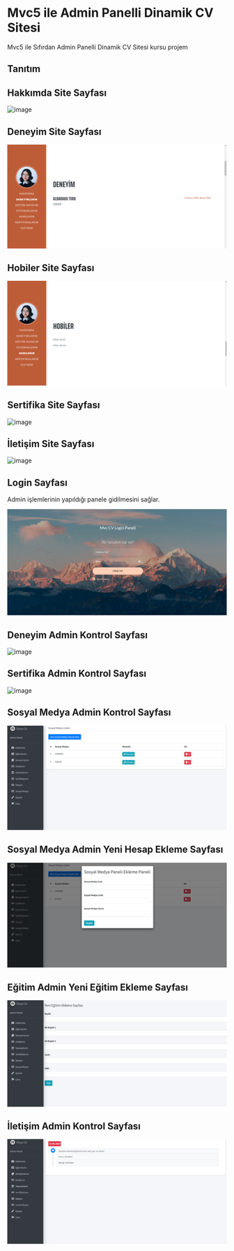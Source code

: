 # Mvc5 ile Admin Panelli Dinamik CV Sitesi
Mvc5 ile Sıfırdan Admin Panelli Dinamik CV Sitesi kursu projem
## Tanıtım



## Hakkımda Site Sayfası
![image](https://github.com/eliftilki/Mvc5-ile-Admin-Panelli-Dinamik-CV-Sitesi/blob/main/images/Hakk%C4%B1mdaSite.png)


## Deneyim Site Sayfası
![image](https://github.com/eliftilki/Mvc5-ile-Admin-Panelli-Dinamik-CV-Sitesi/blob/main/images/DeneyimSite.png)


## Hobiler Site Sayfası
![image](https://github.com/eliftilki/Mvc5-ile-Admin-Panelli-Dinamik-CV-Sitesi/blob/main/images/HobilerimSite.png)


## Sertifika Site Sayfası
![image](https://github.com/eliftilki/Mvc5-ile-Admin-Panelli-Dinamik-CV-Sitesi/blob/main/images/Sertifikalar%C4%B1mSite.png)


## İletişim Site Sayfası
![image](https://github.com/eliftilki/Mvc5-ile-Admin-Panelli-Dinamik-CV-Sitesi/blob/main/images/ileti%C5%9FimSite.png)
## Login Sayfası
Admin işlemlerinin yapıldığı panele gidilmesini sağlar.

![image](https://github.com/eliftilki/Mvc5-ile-Admin-Panelli-Dinamik-CV-Sitesi/blob/main/images/LoginPage.png)

## Deneyim Admin Kontrol Sayfası
![image](https://github.com/eliftilki/Mvc5-ile-Admin-Panelli-Dinamik-CV-Sitesi/blob/main/images/DeneyimSayfas%C4%B1.png)
## Sertifika Admin Kontrol Sayfası
![image](https://github.com/eliftilki/Mvc5-ile-Admin-Panelli-Dinamik-CV-Sitesi/blob/main/images/SertifikaSayfas%C4%B1.png)
## Sosyal Medya Admin Kontrol Sayfası
![image](https://github.com/eliftilki/Mvc5-ile-Admin-Panelli-Dinamik-CV-Sitesi/blob/main/images/SosyalMedya.png)
## Sosyal Medya Admin Yeni Hesap Ekleme Sayfası
![image](https://github.com/eliftilki/Mvc5-ile-Admin-Panelli-Dinamik-CV-Sitesi/blob/main/images/SosyalMedyaEkleme.png)
## Eğitim Admin Yeni Eğitim Ekleme Sayfası
![image](https://github.com/eliftilki/Mvc5-ile-Admin-Panelli-Dinamik-CV-Sitesi/blob/main/images/e%C4%9FitimEkleme%20Sayfas%C4%B1.png)
## İletişim Admin Kontrol Sayfası
![image](https://github.com/eliftilki/Mvc5-ile-Admin-Panelli-Dinamik-CV-Sitesi/blob/main/images/%C4%B0leti%C5%9FimSayfas%C4%B1.png)

